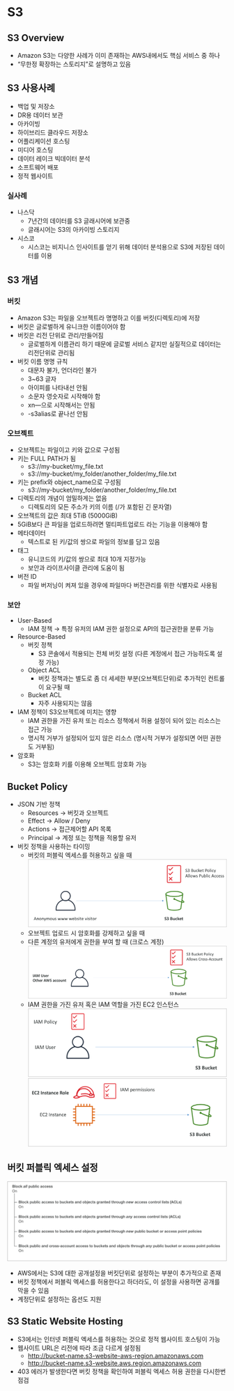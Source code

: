 # S3

## S3 Overview

- Amazon S3는 다양한 사례가 이미 존재하는 AWS내에서도 핵심 서비스 중 하나
- “무한정 확장하는 스토리지”로 설명하고 있음

## S3 사용사례

- 백업 및 저장소
- DR용 데이터 보관
- 아카이빙
- 하이브리드 클라우드 저장소
- 어플리케이션 호스팅
- 미디어 호스팅
- 데이터 레이크 빅데이터 분석
- 소프트웨어 배포
- 정적 웹사이트

### 실사례

- 나스닥
  - 7년간의 데이터를 S3 글래시어에 보관중
  - 글래시어는 S3의 아카이빙 스토리지
- 시스코
  - 시스코는 비지니스 인사이트를 얻기 위해 데이터 분석용으로 S3에 저장된 데이터를 이용

## S3 개념

### 버킷

- Amazon S3는 파일을 오브젝트라 명명하고 이를 버킷(디렉토리)에 저장
- 버킷은 글로벌하게 유니크한 이름이어야 함
- 버킷은 리전 단위로 관리/만들어짐
  - 글로벌하게 이름관리 하기 때문에 글로벌 서비스 같지만 실질적으로 데이터는 리전단위로 관리됨
- 버킷 이름 명명 규칙
  - 대문자 불가, 언더라인 불가
  - 3~63 글자
  - 아이피를 나타내선 안됨
  - 소문자 영숫자로 시작해야 함
  - xn—으로 시작해서는 안됨
  - -s3alias로 끝나선 안됨

### 오브젝트

- 오브젝트는 파일이고 키와 값으로 구성됨
- 키는 FULL PATH가 됨
  - s3://my-bucket/my_file.txt
  - s3://my-bucket/my_folder/another_folder/my_file.txt
- 키는 prefix와 object_name으로 구성됨
  - s3://my-bucket/my_folder/another_folder/my_file.txt
- 디렉토리의 개념이 엄밀하게는 없음
  - 디렉토리의 모든 주소가 키의 이름 (/가 포함된 긴 문자열)
- 오브젝트의 값은 최대 5TiB (5000GiB)
- 5GiB보다 큰 파일을 업로드하려면 멀티파트업로드 라는 기능을 이용해야 함
- 메타데이터
  - 텍스트로 된 키/값의 쌍으로 파일의 정보를 담고 있음
- 태그
  - 유니코드의 키/값의 쌍으로 최대 10개 지정가능
  - 보안과 라이프사이클 관리에 도움이 됨
- 버전 ID
  - 파일 버저닝이 켜져 있을 경우에 파일마다 버전관리를 위한 식별자로 사용됨

### 보안

- User-Based
  - IAM 정책 → 특정 유저의 IAM 권한 설정으로 API의 접근권한을 분류 가능
- Resource-Based
  - 버킷 정책
    - S3 콘솔에서 적용되는 전체 버킷 설정 (다른 계정에서 접근 가능하도록 설정 가능)
  - Object ACL
    - 버킷 정책과는 별도로 좀 더 세세한 부분(오브젝트단위)로 추가적인 컨트롤이 요구될 때
  - Bucket ACL
    - 자주 사용되지는 않음
- IAM 정책이 S3오브젝트에 미치는 영향
  - IAM 권한을 가진 유저 또는 리소스 정책에서 허용 설정이 되어 있는 리소스는 접근 가능
  - 명시적 거부가 설정되어 있지 않은 리소스 (명시적 거부가 설정되면 어떤 권한도 거부됨)
- 암호화
  - S3는 암호화 키를 이용해 오브젝트 암호화 가능

## Bucket Policy

- JSON 기반 정책
  - Resources → 버킷과 오브젝트
  - Effect → Allow / Deny
  - Actions → 접근제어할 API 목록
  - Principal → 계정 또는 정책을 적용할 유저
- 버킷 정책을 사용하는 타이밍
  - 버킷의 퍼블릭 엑세스를 허용하고 싶을 때
    ![images/s3/1.png](images/s3/1.png)
  - 오브젝트 업로드 시 암호화를 강제하고 싶을 때
  - 다른 계정의 유저에게 권한을 부여 할 때 (크로스 계정)
    ![images/s3/2.png](images/s3/2.png)
  - IAM 권한을 가진 유저 혹은 IAM 역할을 가진 EC2 인스턴스
    ![images/s3/3.png](images/s3/3.png)
    ![images/s3/4.png](images/s3/4.png)

## 버킷 퍼블릭 엑세스 설정

![images/s3/5.png](images/s3/5.png)

- AWS에서는 S3에 대한 공개설정을 버킷단위로 설정하는 부분이 추가적으로 존재
- 버킷 정책에서 퍼블릭 엑세스를 허용한다고 하더라도, 이 설정을 사용하면 공개를 막을 수 있음
- 계정단위로 설정하는 옵션도 지원

## S3 Static Website Hosting

- S3에서는 인터넷 퍼블릭 엑세스를 허용하는 것으로 정적 웹사이트 호스팅이 가능
- 웹사이트 URL은 리전에 따라 조금 다르게 설정됨
  - http://bucket-name.s3-website-aws-region.amazonaws.com
  - http://bucket-name.s3-website.aws.region.amazonaws.com
- 403 에러가 발생한다면 버킷 정책을 확인하여 퍼블릭 엑세스 허용 권한을 다시한번 점검
